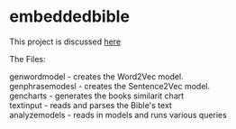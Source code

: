 # embeddedbible

This project is discussed <a href="https://www.christopherminson.com">here</a>
<p>

The Files:
<p>
genwordmodel - creates the Word2Vec model.
<br>
genphrasemodesl - creates the Sentence2Vec model.
<br>
gencharts - generates the books similarit chart
<br>
textinput - reads and parses the Bible's text
<br>
analyzemodels  - reads in models and runs various queries
<p>

